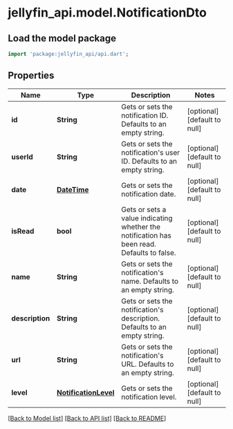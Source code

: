 # jellyfin_api.model.NotificationDto

## Load the model package
```dart
import 'package:jellyfin_api/api.dart';
```

## Properties
Name | Type | Description | Notes
------------ | ------------- | ------------- | -------------
**id** | **String** | Gets or sets the notification ID. Defaults to an empty string. | [optional] [default to null]
**userId** | **String** | Gets or sets the notification&#39;s user ID. Defaults to an empty string. | [optional] [default to null]
**date** | [**DateTime**](DateTime.md) | Gets or sets the notification date. | [optional] [default to null]
**isRead** | **bool** | Gets or sets a value indicating whether the notification has been read. Defaults to false. | [optional] [default to null]
**name** | **String** | Gets or sets the notification&#39;s name. Defaults to an empty string. | [optional] [default to null]
**description** | **String** | Gets or sets the notification&#39;s description. Defaults to an empty string. | [optional] [default to null]
**url** | **String** | Gets or sets the notification&#39;s URL. Defaults to an empty string. | [optional] [default to null]
**level** | [**NotificationLevel**](NotificationLevel.md) | Gets or sets the notification level. | [optional] [default to null]

[[Back to Model list]](../README.md#documentation-for-models) [[Back to API list]](../README.md#documentation-for-api-endpoints) [[Back to README]](../README.md)


